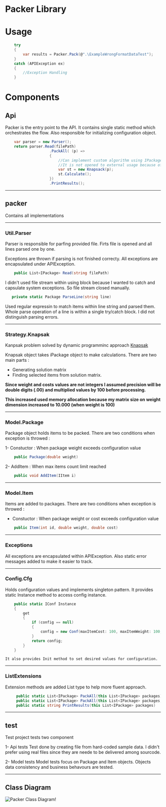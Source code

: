 # Packer Library

# Usage

```csharp
    try
    {
        var results = Packer.Pack(@".\ExampleWrongFormatDataTest");
    }
    catch (APIException ex)
    { 
        //Exception Handling
    }
```

# Components

## Api
Packer is the entry point to the API. 
It contains single static method which orchestrates the flow.
Also responsible for initializing configuration object.

```csharp
    var parser = new Parser();
    return parser.Read(filePath)
                    .PackAll( (p) => 
                    {
                        //Can implement custom algorithm using IPackage object.
                        //It is not opened to external usage because of project requirements
                        var st = new Knapsack(p);
                        st.Calculate();
                    })
                    .PrintResults();    

```
***
## packer

Contains all implementations


***
### Util.Parser
Parser is responsible for parfing provided file.
Firts file is opened and all lines parsed one by one.

Exceptions are thrown if parsing is not finished correcty.
All exceptions are encapsulated under APIException.

```csharp
    public List<IPackage> Read(string filePath)
```
I didn't used file stream within using block because I wanted to catch and capsulate system exceptions. So file stream closed manually.

```csharp
   private static Package ParseLine(string line)
```
Used regular expressin to match items within line string and parsed them.
Whole parse operation of a line is within a single try/catch block.
I did not distinguish parsing errors. 

***
### Strategy.Knapsak

Kanpsak problem solved by dynamic programminc approach 
[Knapsak](https://en.wikipedia.org/wiki/Knapsack_problem#Dynamic_programming_in-advance_algorithm)

Knapsak object takes iPackage object to make calculations.
There are two main parts :

- Generating solution matrix
- Finding selected items from solution matrix.

__Since weight and costs values are not integers I assumed precision will be double digits (.00) 
and multiplied values by 100 before processing.__

__This increased used memory allocation because my matrix size on weight dimension 
increased to 10.000 (when weight is 100)__

***
### Model.Package

Package object holds items to be packed. 
There are two conditions when exception is throwed :

1- Constuctor : When package weight exceeds configuration value
```csharp
    public Package(double weight)
```
2- AddItem : When max items count limit reached
```csharp
    public void AddItem(IItem i)
```

***
### Model.Item

Items are added to packages. 
There are two conditions when exception is throwed :

- Constuctor : When package weight or cost exceeds configuration value

```csharp
    public Item(int id, double weight, double cost)
```

***
### Exceptions

All exceptions are encapsulated within APIException.
Also static error messages added to make it easier to track.


***
### Config.Cfg

Holds configuration values and implements singleton pattern.
It provides static Instance method to access config instance.

```csharp
    public static IConf Instance
    {
        get
        {
            if (config == null)
            {
                config = new Conf(maxItemCost: 100, maxItemWeight: 100, maxPackageWeight: 100, maxItemCount: 15);
            }
            return config;
        }
    }
```
    It also provides Init method to set desired values for configuration.

***
### ListExtensions

Extension methods are added List<IPackage> type to help more fluent approach.

```csharp
     public static List<IPackage> PackAll(this List<IPackage> packages)
     public static List<IPackage> PackAll(this List<IPackage> packages, Action<IPackage> f)
     public static string PrintResults(this List<IPackage> packages)
``` 

***
## test

Test project tests two component

1- Api tests
Test done by creating file from hard-coded sample data. 
I didn't prefer using real files since they are neede to be delivered among sourcode.

2- Model tests
Model tests focus on Package and Item objects. 
Objects data consistency and business behavours are tested.

***
## Class Diagram

![Packer Class Diagram!](
http://www.plantuml.com/plantuml/png/jLZDRXit4BxxAOYSP4W6qWAzB1mrRc8NGYDOI0puKFH0BqSI4Iufa9Gb8_MxboEEY1rfjRPRrAVT-VdupS_CqleOelHntPYpsiWGn1H2a0i8ul8oQQAknsFnuqoalw7uaINFOYgtamZDFUZ5CefAXEYrNOWFuXs9t5n8AtIo4R2j4oIgZMvq3EzEW7roWKEXuDy0SP3aRLqKKYdHE0yYBfEaaLlTh1iXZN4RK3ly8A9BMX0hMNzF6UY2dsKL1XcNx9pVt5PiSkmr7Va0hHFff5FKlsWBC-ankclldMVOKsdcpZSonWIWP9HYe-DIMp7NvfZcJHBUhi0UusJ9PfaCHFHFA8rEU92Aa9wf1wvca-kKx5NKpkwBpuI39dT9bS5_7GbjBVYYhyhJUPTtlt7_KUU9PL6AoxylBfWvHV15XtYzZM13alMsCfRqofW1LJrKw7eveKgFprC6kUID02CnhwvgfFOcq1Hh_0fXRMBeeKR5BOL35VZZ8Elv8XbFFZaxxw8_mFBFP5nIaZkGfqw1kOCGmnwz9Hhi2xUROmzoLpX4UNHQjNJVm40TGNNfxfRURK8fv6IULydl20V-BWtHJ-_VlyeH5qU_6wNmo9FDzoHSFRX7U8Fxr7c8UE8lo2jSAGNgl_YcUeNertLq_kSJE3ixzFYiGoqzlXGe5isXF_Q2Njm-WlTQmRtptqCnEUWdLdQIyRfVRsMpCZ25nlcdpp9AL1SuRdJldLtSxFRPAKlSXE0fHRYqxfTWSQzP5s_SsgfZfXWEKRmG3VkYABT-CC1LkRSwb2LdtNh2NLlKQHkpeZLecDKoQwJ5nq6BKvL1HumCan8Bhc37L-dmyyDPdjZqP6lOdvyMtmBYU7nif-F_GkXWoKmxwi0viPj4dn4Zq0l6wbCCdiye8_Z1s55CMl1pMOEOj9hdHSezPnHrVpmlH_FS9eTmHEuqgudgu389j6zH-U2SOTgPTtDz0gwFViOi4yZ9Kc345wa7x8cl8DMjDK_v0uRYCSDyHNNJeaE_WQvs_cnZO34oeqIbJL8hR4jcU-U-xRviWuwFN2lL5q8hDkARperGTwoO5KyiIGClHV6tyuEXGH94V2GsVE3mE7hP3t__HFIDNby33BixQlX2JmqxkcDNhZnt-4IfBetIcrvD3TJgczE98yW1ozbvdtAK3wXQy6JVssx3ZeORlhxP2vdUqgKtHn_dyRYhQyciizCnxNH8pZozj4Vr3ojN8OdtkqMQUcraXEDlAxV43YVegWmyAMgPL3e-bSJq5r7pHSfQ8MJPdt-r9krGjl9GQxpXKwj-4EcoHZgFb-VYCSekmnBBW6AeA8BIACTv8C0RRSnKHg-tnnghzbE1uR6BLCbpBiJ-ZIzD7ygj7RkdwpxEx_wbDintIA_bNlPAC7w9oI3u7-d0Q0ijDtB0gEXSQYvyFli8Lk7l2Fy0)
